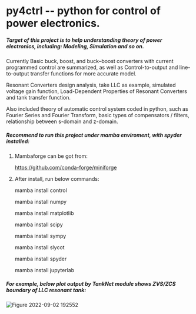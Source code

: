 # py4ctrl -- python for control of power electronics.


##### Target of this project is to help understanding theory of power electronics, including: Modeling, Simulation and so on.

Currently Basic buck, boost, and buck–boost converters with current programmed control are summarized, as well as Control-to-output and line-to-output transfer functions for more accurate model.

Resonant Converters design analysis, take LLC as example, simulated voltage gain function, Load-Dependent Properties of Resonant Converters and tank transfer function. 

Also included theory of automatic control system coded in python, such as Fourier Series and Fourier Transform, basic types of compensators / filters, relationship between s-domain and z-domain.

##### Recommend to run this project under mamba enviroment, with spyder installed:

1. Mambaforge can be got from:

    https://github.com/conda-forge/miniforge
    
2. After install, run below commands:

	mamba install control
	
	mamba install numpy
	
	mamba install matplotlib
	
	mamba install scipy
	
	mamba install sympy
	
	mamba install slycot
	
	mamba install spyder
	
	mamba install jupyterlab
	
##### For example, below plot output by TankNet module shows ZVS/ZCS boundary of LLC resonant tank:

![Figure 2022-09-02 192552](https://user-images.githubusercontent.com/26539320/188131845-78d4e9d3-765d-4813-9360-441ccba362e5.png)
